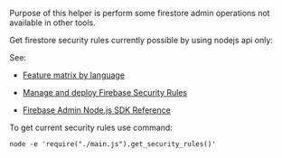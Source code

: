 Purpose of this helper is perform some firestore admin operations not available in other tools.

Get firestore security rules currently possible by using nodejs api only:

See: 
- [Feature matrix by language](https://firebase.google.com/docs/admin/setup)
 
- [Manage and deploy Firebase Security Rules](https://firebase.google.com/docs/rules/manage-deploy)

- [Firebase Admin Node.js SDK Reference](https://firebase.google.com/docs/reference/admin/node)


To get current security rules use command:
```
node -e 'require("./main.js").get_security_rules()'
```
